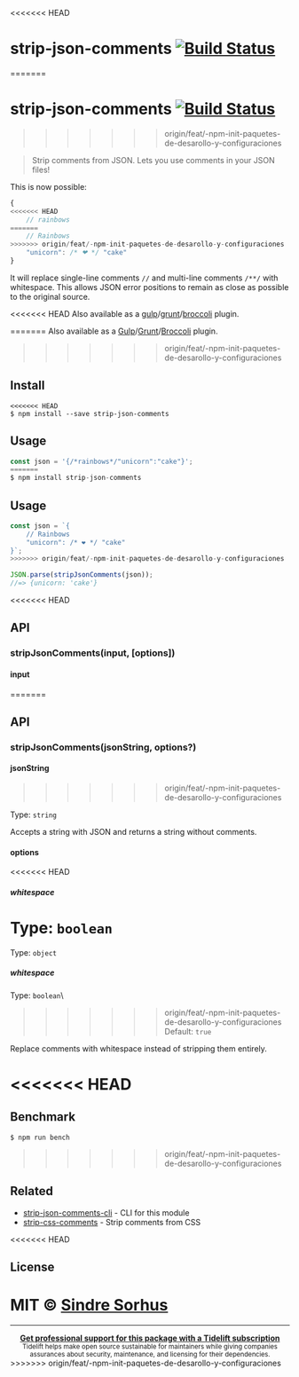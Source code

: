 <<<<<<< HEAD
# strip-json-comments [![Build Status](https://travis-ci.org/sindresorhus/strip-json-comments.svg?branch=master)](https://travis-ci.org/sindresorhus/strip-json-comments)
=======
# strip-json-comments [![Build Status](https://travis-ci.com/sindresorhus/strip-json-comments.svg?branch=master)](https://travis-ci.com/github/sindresorhus/strip-json-comments)
>>>>>>> origin/feat/-npm-init-paquetes-de-desarollo-y-configuraciones

> Strip comments from JSON. Lets you use comments in your JSON files!

This is now possible:

```js
{
<<<<<<< HEAD
	// rainbows
=======
	// Rainbows
>>>>>>> origin/feat/-npm-init-paquetes-de-desarollo-y-configuraciones
	"unicorn": /* ❤ */ "cake"
}
```

It will replace single-line comments `//` and multi-line comments `/**/` with whitespace. This allows JSON error positions to remain as close as possible to the original source.

<<<<<<< HEAD
Also available as a [gulp](https://github.com/sindresorhus/gulp-strip-json-comments)/[grunt](https://github.com/sindresorhus/grunt-strip-json-comments)/[broccoli](https://github.com/sindresorhus/broccoli-strip-json-comments) plugin.

=======
Also available as a [Gulp](https://github.com/sindresorhus/gulp-strip-json-comments)/[Grunt](https://github.com/sindresorhus/grunt-strip-json-comments)/[Broccoli](https://github.com/sindresorhus/broccoli-strip-json-comments) plugin.
>>>>>>> origin/feat/-npm-init-paquetes-de-desarollo-y-configuraciones

## Install

```
<<<<<<< HEAD
$ npm install --save strip-json-comments
```


## Usage

```js
const json = '{/*rainbows*/"unicorn":"cake"}';
=======
$ npm install strip-json-comments
```

## Usage

```js
const json = `{
	// Rainbows
	"unicorn": /* ❤ */ "cake"
}`;
>>>>>>> origin/feat/-npm-init-paquetes-de-desarollo-y-configuraciones

JSON.parse(stripJsonComments(json));
//=> {unicorn: 'cake'}
```

<<<<<<< HEAD

## API

### stripJsonComments(input, [options])

#### input
=======
## API

### stripJsonComments(jsonString, options?)

#### jsonString
>>>>>>> origin/feat/-npm-init-paquetes-de-desarollo-y-configuraciones

Type: `string`

Accepts a string with JSON and returns a string without comments.

#### options

<<<<<<< HEAD
##### whitespace

Type: `boolean`  
=======
Type: `object`

##### whitespace

Type: `boolean`\
>>>>>>> origin/feat/-npm-init-paquetes-de-desarollo-y-configuraciones
Default: `true`

Replace comments with whitespace instead of stripping them entirely.

<<<<<<< HEAD
=======
## Benchmark

```
$ npm run bench
```
>>>>>>> origin/feat/-npm-init-paquetes-de-desarollo-y-configuraciones

## Related

- [strip-json-comments-cli](https://github.com/sindresorhus/strip-json-comments-cli) - CLI for this module
- [strip-css-comments](https://github.com/sindresorhus/strip-css-comments) - Strip comments from CSS

<<<<<<< HEAD

## License

MIT © [Sindre Sorhus](http://sindresorhus.com)
=======
---

<div align="center">
	<b>
		<a href="https://tidelift.com/subscription/pkg/npm-strip-json-comments?utm_source=npm-strip-json-comments&utm_medium=referral&utm_campaign=readme">Get professional support for this package with a Tidelift subscription</a>
	</b>
	<br>
	<sub>
		Tidelift helps make open source sustainable for maintainers while giving companies<br>assurances about security, maintenance, and licensing for their dependencies.
	</sub>
</div>
>>>>>>> origin/feat/-npm-init-paquetes-de-desarollo-y-configuraciones
